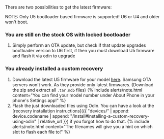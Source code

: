There are two possibilities to get the latest firmware:

NOTE: Only U5 bootloader based firmware is supported! U6 or U4 and older won't boot.

### You are still on the stock OS with locked bootloader

1. Simply perform an OTA update, but check if that update upgrades bootloader version to U6 first, if then you must download U5 firmware and flash it via odin to upgrade

### You already installed a custom recovery

1. Download the latest U5 firmware for your model [here](https://samfw.com/firmware/SM-A515F). Samsung OTA servers won't work. As they provide only latest firmwares. (Download the zip and extract all `.tar.md5` files)
   {% include alerts/note.html content="You can find your model number under About Phone in your phone's Settings app!" %}
2. Flash the just downloaded files using Odin. You can have a look at the [recovery installation instructions]({{ "devices/" | append: device.codename | append: "/install#installing-a-custom-recovery-using-odin" | relative_url }}) if you forgot how to do that.
   {% include alerts/note.html content="The filenames will give you a hint on which slot to flash each file to!" %}

